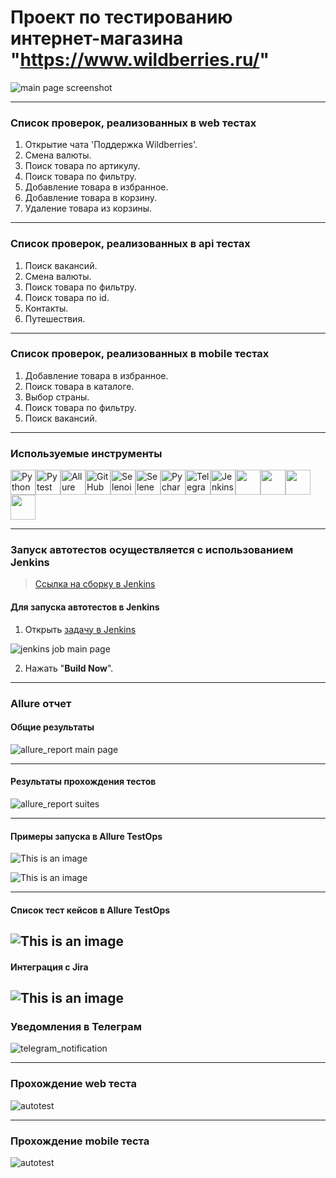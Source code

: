 # Проект по тестированию интернет-магазина "https://www.wildberries.ru/"

![main page screenshot](pictures/wildberries_main_page.png)

---
### Список проверок, реализованных в web тестах
1. Открытие чата 'Поддержка Wildberries'.
2. Смена валюты.
3. Поиск товара по артикулу.
4. Поиск товара по фильтру.
5. Добавление товара в избранное.
6. Добавление товара в корзину.
7. Удаление товара из корзины.

---
### Список проверок, реализованных в api тестах
1. Поиск вакансий.
2. Смена валюты.
3. Поиск товара по фильтру.
4. Поиск товара по id.
5. Контакты.
6. Путешествия.
---

### Список проверок, реализованных в mobile тестах
1. Добавление товара в избранное.
2. Поиск товара в каталоге.
3. Выбор страны.
4. Поиск товара по фильтру.
5. Поиск вакансий.
---

### Используемые инструменты
<img title="Python" src="pictures/logo/python.icon.svg" height="40" width="40"/><img title="Pytest" src="pictures/logo/pytest.icon.svg" height="40" width="40"/><img title="Allure Report" src="pictures/logo/allure.icon.png" height="40" width="40"/><img title="GitHub" src="pictures/logo/github.icon.svg" height="40" width="40"/><img title="Selenoid" src="pictures/logo/selenoid.icon.png" height="40" width="40"/><img title="Selene" src="pictures/logo/selene.icon.png" height="40" width="40"/><img title="Pycharm" src="pictures/logo/pycharm.icon.svg" height="40" width="40"/><img title="Telegram" src="pictures/logo/telegram.icon.png" height="40" width="40"/><img title="Jenkins" src="pictures/logo/jenkins.icon.svg" height="40" width="40"/><img src="pictures/logo/allure_testops.png" width="40"><img src="pictures/logo/jira.png" width="40"><img src="pictures/logo/appium.png" width="40"><img src="pictures/logo/request.png" width="40">

---

### Запуск автотестов осуществляется с использованием Jenkins
> [Ссылка на сборку в Jenkins](https://jenkins.autotests.cloud/job/wildberries_project_tests/)

#### Для запуска автотестов в Jenkins
1. Открыть [задачу в Jenkins](https://jenkins.autotests.cloud/job/wildberries_project_tests/)

![jenkins job main page](pictures/jenkins_job_main_page.png)

2. Нажать "**Build Now**".

---

### Allure отчет

#### Общие результаты
![allure_report main page](pictures/allure_report.png)

---
#### Результаты прохождения тестов
![allure_report suites](pictures/allure_report_suites.png)

---
#### Примеры запуска в Allure TestOps
![This is an image](pictures/testops.png)

![This is an image](pictures/testops_run.png)

---
#### Список тест кейсов в Allure TestOps

![This is an image](pictures/testops_tests.png)
---

#### Интеграция с Jira

![This is an image](pictures/jira.png)
---

### Уведомления в Телеграм

![telegram_notification](pictures/tg_notification.jpg)

---

### Прохождение web теста

![autotest](pictures/video_ui.gif)

---

### Прохождение mobile теста

![autotest](pictures/mobile.gif)